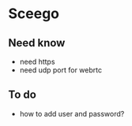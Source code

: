 # Sceego

## Need know

- need https
- need udp port for webrtc

## To do

- how to add user and password?


